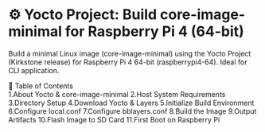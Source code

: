 # ⚙️ Yocto Project: Build core-image-minimal for Raspberry Pi 4 (64-bit)

Build a minimal Linux image (core-image-minimal) using the Yocto Project (Kirkstone release) for Raspberry Pi 4 64-bit (raspberrypi4-64). Ideal for CLI application.

📌 Table of Contents <br>
1.About Yocto & core-image-minimal
2.Host System Requirements
3.Directory Setup
4.Download Yocto & Layers
5.Initialize Build Environment
6.Configure local.conf
7.Configure bblayers.conf
8.Build the Image
9.Output Artifacts
10.Flash Image to SD Card
11.First Boot on Raspberry Pi
